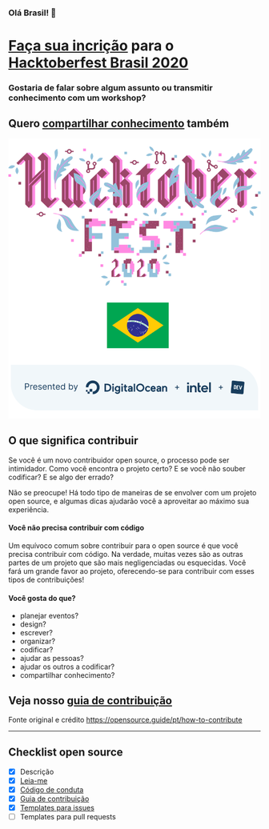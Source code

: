 ### Olá Brasil! 👋

# [Faça sua incrição](https://organize.mlh.io/participants/events/4256-hacktoberfest-brasil-online) para o [Hacktoberfest Brasil 2020](https://github.com/hacktoberfestbrasil/2020)

### Gostaria de falar sobre algum assunto ou transmitir conhecimento com um workshop?

## Quero [compartilhar conhecimento](https://github.com/hacktoberfestbrasil/2020/issues/new/choose) também


![Hacktoberfest Brasil 2020](design/images/banner-420x466.svg)

## O que significa contribuir
Se você é um novo contribuidor open source, o processo pode ser intimidador. Como você encontra o projeto certo? E se você não souber codificar? E se algo der errado?

Não se preocupe! Há todo tipo de maneiras de se envolver com um projeto open source, e algumas dicas ajudarão você a aproveitar ao máximo sua experiência.

#### Você não precisa contribuir com código
Um equívoco comum sobre contribuir para o open source é que você precisa contribuir com código. Na verdade, muitas vezes são as outras partes de um projeto que são mais negligenciadas ou esquecidas. Você fará um grande favor ao projeto, oferecendo-se para contribuir com esses tipos de contribuições!

#### Você gosta do que?
- planejar eventos?
- design?
- escrever?
- organizar?
- codificar?
- ajudar as pessoas?
- ajudar os outros a codificar?
- compartilhar conhecimento?

## Veja nosso [guia de contribuição](./CONTRIBUTING.md)

Fonte original e crédito
https://opensource.guide/pt/how-to-contribute

---

## Checklist open source

- [x] Descrição
- [x] [Leia-me](./README.md)
- [x] [Código de conduta](./CODE_OF_CONDUCT.md)
- [x] [Guia de contribuição](./CONTRIBUTING.md)
- [x] [Templates para issues](./https://github.com/hacktoberfestbrasil/2020/issues/new/choose)
- [ ] Templates para pull requests

<!--
**hacktoberfestbrasil/hacktoberfestbrasil** is a ✨ _special_ ✨ repository because its `README.md` (this file) appears on your GitHub profile.

Here are some ideas to get you started: 

- 🔭 I’m currently working on ...
- 🌱 I’m currently learning ...
- 👯 I’m looking to collaborate on ...
- 🤔 I’m looking for help with ...
- 💬 Ask me about ...
- 📫 How to reach me:...
- 😄 Pronouns: ...
- ⚡ Fun fact: ...
-->
